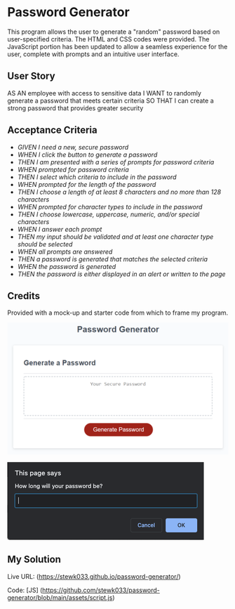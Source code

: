 # Password Generator

This program allows the user to generate a "random" password based on user-specified criteria. The HTML and CSS codes were provided. The JavaScript portion has been updated to allow a seamless experience for the user, complete with prompts and an intuitive user interface.

## User Story
AS AN employee with access to sensitive data
I WANT to randomly generate a password that meets certain criteria
SO THAT I can create a strong password that provides greater security

## Acceptance Criteria
* _GIVEN I need a new, secure password_
* _WHEN I click the button to generate a password_
* _THEN I am presented with a series of prompts for password criteria_
* _WHEN prompted for password criteria_
* _THEN I select which criteria to include in the password_
* _WHEN prompted for the length of the password_
* _THEN I choose a length of at least 8 characters and no more than 128 characters_
* _WHEN prompted for character types to include in the password_
* _THEN I choose lowercase, uppercase, numeric, and/or special characters_
* _WHEN I answer each prompt_
* _THEN my input should be validated and at least one character type should be selected_
* _WHEN all prompts are answered_
* _THEN a password is generated that matches the selected criteria_
* _WHEN the password is generated_
* _THEN the password is either displayed in an alert or written to the page_

## Credits

Provided with a mock-up and starter code from which to frame my program.

![MOCKUP](https://github.com/stewk033/password-generator/blob/main/assets/images/pg-mockup.png)

![SCREENSHOT](https://github.com/stewk033/password-generator/blob/main/assets/images/pg-screenshot.png)

## My Solution

Live URL: (https://stewk033.github.io/password-generator/)

Code:
[JS] (https://github.com/stewk033/password-generator/blob/main/assets/script.js)